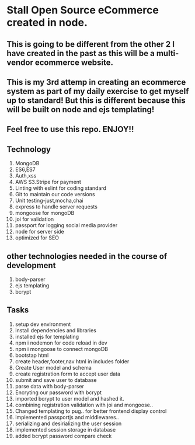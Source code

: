 # Stall Open Source eCommerce created in node.

## This is going to be different from the other 2 I have created in the past as this will be a multi-vendor ecommerce website.

## This is my 3rd attemp in creating an ecommerce system as part of my daily exercise to get myself up to standard! But this is different because this will be built on node and ejs templating!

## Feel free to use this repo. ENJOY!!

## Technology

1. MongoDB
2. ES6,ES7
3. Auth,xss
4. AWS S3.Stripe for payment
5. Linting with eslint for coding standard
6. Git to maintain our code versions
7. Unit testing-just,mocha,chai
8. express to handle server requests
9. mongoose for mongoDB
10. joi for validation
11. passport for logging social media provider
12. node for server side
13. optimized for SEO

## other technologies needed in the course of development

1. body-parser
2. ejs templating
3. bcrypt

## Tasks

1. setup dev environment
2. install dependencies and libraries
3. installed ejs for templating
4. npm i nodemon for code reload in dev
5. npm i mongoose to connect mongoDB
6. bootstap html
7. create header,footer,nav html in includes folder
8. Create User model and schema
9. create registration form to accept user data
10. submit and save user to database
11. parse data with body-parser
12. Encryting our password with bcrypt
13. imported bcrypt to user model and hashed it.
14. combining registration validation with joi and mongoose..
15. Changed templating to pug.. for better frontend display control
16. implemented passportjs and middlewares..
17. serializing and desirializing the user session
18. implemented session storage in database
19. added bcrypt password compare check
